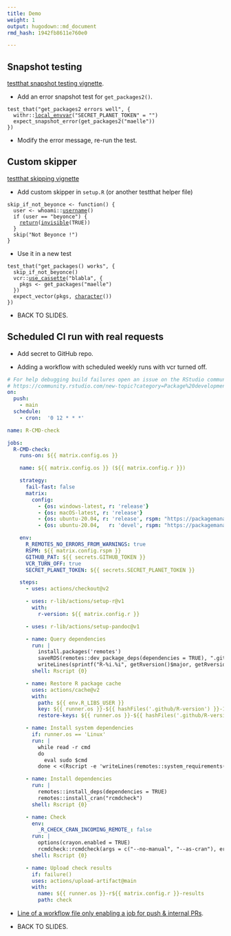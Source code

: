 ```yaml
---
title: Demo
weight: 1
output: hugodown::md_document
rmd_hash: 1942fb8611e760e0

---
```


## Snapshot testing

[testthat snapshot testing vignette](https://testthat.r-lib.org/articles/snapshotting.html).

-   Add an error snapshot test for `get_packages2()`.

<div class="highlight">

<pre class='chroma'><code class='language-r' data-lang='r'><span class='nf'>test_that</span><span class='o'>(</span><span class='s'>"get_packages2 errors well"</span>, <span class='o'>&#123;</span>
  <span class='nf'>withr</span><span class='nf'>::</span><span class='nf'><a href='https://withr.r-lib.org/reference/with_envvar.html'>local_envvar</a></span><span class='o'>(</span><span class='s'>"SECRET_PLANET_TOKEN"</span> <span class='o'>=</span> <span class='s'>""</span><span class='o'>)</span>
  <span class='nf'>expect_snapshot_error</span><span class='o'>(</span><span class='nf'>get_packages2</span><span class='o'>(</span><span class='s'>"maelle"</span><span class='o'>)</span><span class='o'>)</span>
<span class='o'>&#125;</span><span class='o'>)</span></code></pre>

</div>

-   Modify the error message, re-run the test.

## Custom skipper

[testthat skipping vignette](https://testthat.r-lib.org/articles/skipping.html)

-   Add custom skipper in `setup.R` (or another testthat helper file)

<div class="highlight">

<pre class='chroma'><code class='language-r' data-lang='r'><span class='nv'>skip_if_not_beyonce</span> <span class='o'>&lt;-</span> <span class='kr'>function</span><span class='o'>(</span><span class='o'>)</span> <span class='o'>&#123;</span>
  <span class='nv'>user</span> <span class='o'>&lt;-</span> <span class='nf'>whoami</span><span class='nf'>::</span><span class='nf'><a href='https://rdrr.io/pkg/whoami/man/username.html'>username</a></span><span class='o'>(</span><span class='o'>)</span>
  <span class='kr'>if</span> <span class='o'>(</span><span class='nv'>user</span> <span class='o'>==</span> <span class='s'>"beyonce"</span><span class='o'>)</span> <span class='o'>&#123;</span>
    <span class='kr'><a href='https://rdrr.io/r/base/function.html'>return</a></span><span class='o'>(</span><span class='nf'><a href='https://rdrr.io/r/base/invisible.html'>invisible</a></span><span class='o'>(</span><span class='kc'>TRUE</span><span class='o'>)</span><span class='o'>)</span>
  <span class='o'>&#125;</span>
  <span class='nf'>skip</span><span class='o'>(</span><span class='s'>"Not Beyonce !"</span><span class='o'>)</span>
<span class='o'>&#125;</span></code></pre>

</div>

-   Use it in a new test

<div class="highlight">

<pre class='chroma'><code class='language-r' data-lang='r'><span class='nf'>test_that</span><span class='o'>(</span><span class='s'>"get_packages() works"</span>, <span class='o'>&#123;</span>
  <span class='nf'>skip_if_not_beyonce</span><span class='o'>(</span><span class='o'>)</span>
  <span class='nf'>vcr</span><span class='nf'>::</span><span class='nf'><a href='https://docs.ropensci.org/vcr/reference/use_cassette.html'>use_cassette</a></span><span class='o'>(</span><span class='s'>"blabla"</span>, <span class='o'>&#123;</span>
    <span class='nv'>pkgs</span> <span class='o'>&lt;-</span> <span class='nf'>get_packages</span><span class='o'>(</span><span class='s'>"maelle"</span><span class='o'>)</span>
  <span class='o'>&#125;</span><span class='o'>)</span>
  <span class='nf'>expect_vector</span><span class='o'>(</span><span class='nv'>pkgs</span>, <span class='nf'><a href='https://rdrr.io/r/base/character.html'>character</a></span><span class='o'>(</span><span class='o'>)</span><span class='o'>)</span>
<span class='o'>&#125;</span><span class='o'>)</span></code></pre>

</div>

-   BACK TO SLIDES.

## Scheduled CI run with real requests

-   Add secret to GitHub repo.

-   Adding a workflow with scheduled weekly runs with vcr turned off.

``` yaml
# For help debugging build failures open an issue on the RStudio community with the 'github-actions' tag.
# https://community.rstudio.com/new-topic?category=Package%20development&tags=github-actions
on:
  push:
    - main
  schedule:
    - cron:  '0 12 * * *'

name: R-CMD-check

jobs:
  R-CMD-check:
    runs-on: ${{ matrix.config.os }}

    name: ${{ matrix.config.os }} (${{ matrix.config.r }})

    strategy:
      fail-fast: false
      matrix:
        config:
          - {os: windows-latest, r: 'release'}
          - {os: macOS-latest, r: 'release'}
          - {os: ubuntu-20.04, r: 'release', rspm: "https://packagemanager.rstudio.com/cran/__linux__/focal/latest"}
          - {os: ubuntu-20.04,   r: 'devel', rspm: "https://packagemanager.rstudio.com/cran/__linux__/focal/latest", http-user-agent: "R/4.1.0 (ubuntu-20.04) R (4.1.0 x86_64-pc-linux-gnu x86_64 linux-gnu) on GitHub Actions" }

    env:
      R_REMOTES_NO_ERRORS_FROM_WARNINGS: true
      RSPM: ${{ matrix.config.rspm }}
      GITHUB_PAT: ${{ secrets.GITHUB_TOKEN }}
      VCR_TURN_OFF: true
      SECRET_PLANET_TOKEN: ${{ secrets.SECRET_PLANET_TOKEN }}

    steps:
      - uses: actions/checkout@v2

      - uses: r-lib/actions/setup-r@v1
        with:
          r-version: ${{ matrix.config.r }}

      - uses: r-lib/actions/setup-pandoc@v1

      - name: Query dependencies
        run: |
          install.packages('remotes')
          saveRDS(remotes::dev_package_deps(dependencies = TRUE), ".github/depends.Rds", version = 2)
          writeLines(sprintf("R-%i.%i", getRversion()$major, getRversion()$minor), ".github/R-version")
        shell: Rscript {0}

      - name: Restore R package cache
        uses: actions/cache@v2
        with:
          path: ${{ env.R_LIBS_USER }}
          key: ${{ runner.os }}-${{ hashFiles('.github/R-version') }}-1-${{ hashFiles('.github/depends.Rds') }}
          restore-keys: ${{ runner.os }}-${{ hashFiles('.github/R-version') }}-1-

      - name: Install system dependencies
        if: runner.os == 'Linux'
        run: |
          while read -r cmd
          do
            eval sudo $cmd
          done < <(Rscript -e 'writeLines(remotes::system_requirements("ubuntu", "20.04"))')

      - name: Install dependencies
        run: |
          remotes::install_deps(dependencies = TRUE)
          remotes::install_cran("rcmdcheck")
        shell: Rscript {0}

      - name: Check
        env:
          _R_CHECK_CRAN_INCOMING_REMOTE_: false
        run: |
          options(crayon.enabled = TRUE)
          rcmdcheck::rcmdcheck(args = c("--no-manual", "--as-cran"), error_on = "warning", check_dir = "check")
        shell: Rscript {0}

      - name: Upload check results
        if: failure()
        uses: actions/upload-artifact@main
        with:
          name: ${{ runner.os }}-r${{ matrix.config.r }}-results
          path: check
```

-   [Line of a workflow file only enabling a job for push & internal PRs](https://github.com/r-lib/pkgdown/blob/900ef5471576f8f29508a7e7d94fae51390f2d96/.github/workflows/pkgdown.yaml#L15).

-   BACK TO SLIDES.

